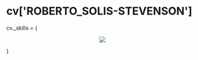 # cv['ROBERTO_SOLIS-STEVENSON']

cv._skills =  {
<p align='center'>
  <a href='https://skillicons.dev'>
    <img src='https://skillicons.dev/icons?i=py,js,cpp,cs,ts,react,nextjs,dart,flutter,tensorflow,opencv,sass,tailwind,sqlite,supabase,firebase,git,aws,azure,docker,kubernetes,css,html,express,flask,gradle,graphql,ai,blender,unity,unreal' />
  </a>
</p>
}
